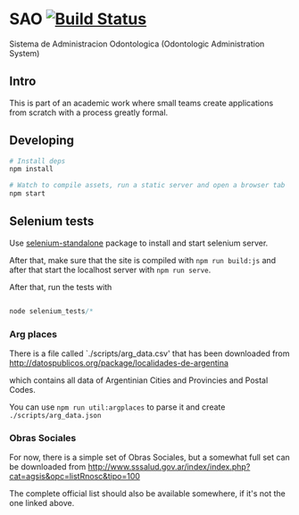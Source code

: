SAO [![Build Status](https://travis-ci.org/franleplant/sao.svg)](https://travis-ci.org/franleplant/sao)
====

Sistema de Administracion Odontologica (Odontologic Administration System)

## Intro

This is part of an academic work where small teams create applications from scratch
with a process greatly formal.

## Developing

```bash
# Install deps
npm install

# Watch to compile assets, run a static server and open a browser tab
npm start
```


## Selenium tests

Use [selenium-standalone](https://www.npmjs.com/package/selenium-standalone) package
to install and start selenium server.

After that, make sure that the site is compiled with `npm run build:js` and
after that start the localhost server with `npm run serve`.

After that, run the tests with

```javascript

node selenium_tests/*
```


### Arg places 

There is a file called `./scripts/arg_data.csv'
that has been downloaded from
http://datospublicos.org/package/localidades-de-argentina

which contains all data of Argentinian Cities and Provincies and Postal Codes.

You can use `npm run util:argplaces` to parse it and create
`./scripts/arg_data.json`

### Obras Sociales

For now, there is a simple set of Obras Sociales, but a somewhat full set
can be downloaded from http://www.sssalud.gov.ar/index/index.php?cat=agsis&opc=listRnosc&tipo=100

The complete official list should also be available somewhere, if it's not the one linked above.
